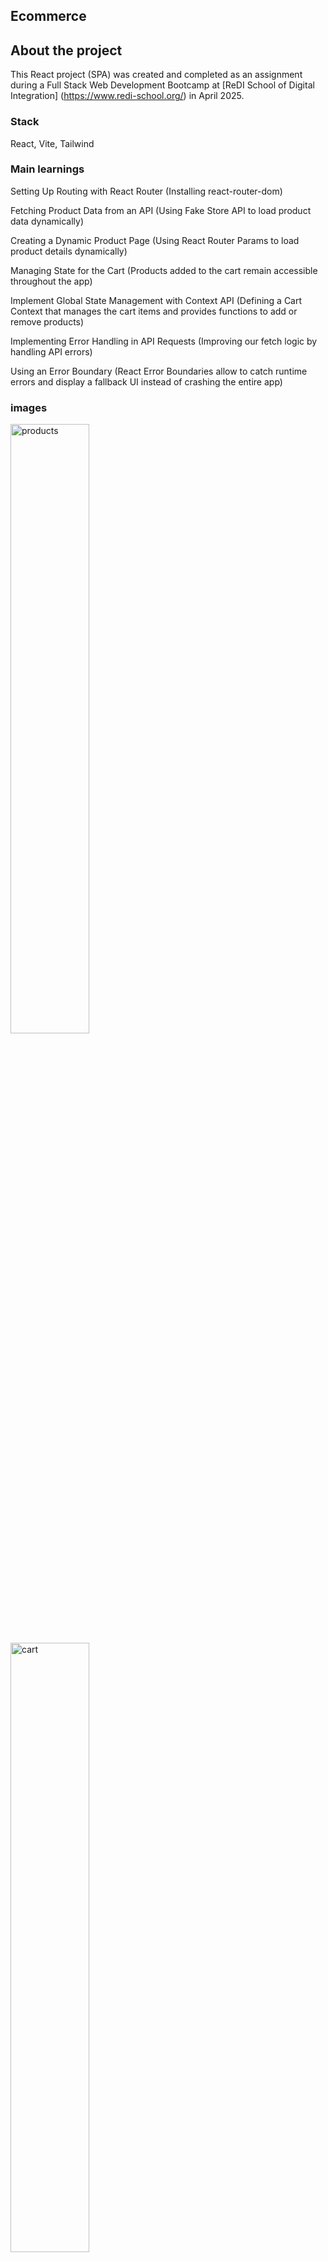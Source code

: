 ## Ecommerce

## About the project

This React project (SPA) was created and completed as an assignment during a Full Stack Web Development Bootcamp at [ReDI School of Digital Integration] (https://www.redi-school.org/) in April 2025.

### Stack

React, Vite, Tailwind

### Main learnings

Setting Up Routing with React Router
(Installing react-router-dom)

Fetching Product Data from an API
(Using Fake Store API to load product data dynamically)

Creating a Dynamic Product Page
(Using React Router Params to load product details dynamically)

Managing State for the Cart
(Products added to the cart remain accessible throughout the app)

Implement Global State Management with Context API
(Defining a Cart Context that manages the cart items and provides functions to add or remove products)

Implementing Error Handling in API Requests
(Improving our fetch logic by handling API errors)

Using an Error Boundary
(React Error Boundaries allow to catch runtime errors and display a fallback UI instead of crashing the entire app)

### images

<img src="./assets/products.png" alt="products" style="width: 50%; height: auto;" />
<img src="./assets/cart.png" alt="cart" style="width: 50%; height: auto;" />
